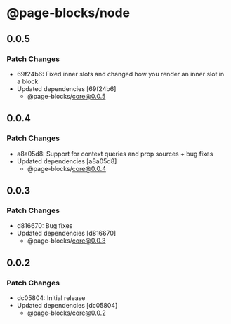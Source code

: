 # @page-blocks/node

## 0.0.5

### Patch Changes

- 69f24b6: Fixed inner slots and changed how you render an inner slot in a block
- Updated dependencies [69f24b6]
  - @page-blocks/core@0.0.5

## 0.0.4

### Patch Changes

- a8a05d8: Support for context queries and prop sources + bug fixes
- Updated dependencies [a8a05d8]
  - @page-blocks/core@0.0.4

## 0.0.3

### Patch Changes

- d816670: Bug fixes
- Updated dependencies [d816670]
  - @page-blocks/core@0.0.3

## 0.0.2

### Patch Changes

- dc05804: Initial release
- Updated dependencies [dc05804]
  - @page-blocks/core@0.0.2
